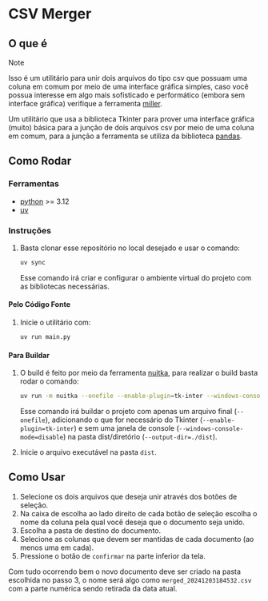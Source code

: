# CSV Merger

## O que é
> [!NOTE]
> Isso é um utilitário para unir dois arquivos do tipo csv que possuam uma coluna em comum por meio de uma interface gráfica simples, caso você possua interesse em algo mais sofisticado e performático (embora sem interface gráfica) verifique a ferramenta [miller](https://miller.readthedocs.io/en/latest/).

Um utilitário que usa a biblioteca Tkinter para prover uma interface gráfica (muito) básica para a junção de dois arquivos csv por meio de uma coluna em comum, para a junção a ferramenta se utiliza da biblioteca [pandas](https://pandas.pydata.org).

## Como Rodar
### Ferramentas
- [python](https://www.python.org) >= 3.12
- [uv](https://github.com/astral-sh/uv)

### Instruções
1. Basta clonar esse repositório no local desejado e usar o comando:
    ```bash
    uv sync
    ```
    Esse comando irá criar e configurar o ambiente virtual do projeto com as bibliotecas necessárias.

#### Pelo Código Fonte
1. Inicie o utilitário com:
    ```bash
    uv run main.py
    ```
#### Para Buildar
1. O build é feito por meio da ferramenta [nuitka](https://nuitka.net), para realizar o build basta rodar o comando:
    ```bash
    uv run -m nuitka --onefile --enable-plugin=tk-inter --windows-console-mode=disable --output-dir=./dist main.py
    ```
    Esse comando irá buildar o projeto com apenas um arquivo final (`--onefile`), adicionando o que for necessário do Tkinter (`--enable-plugin=tk-inter`) e sem uma janela de console (`--windows-console-mode=disable`) na pasta dist/diretório (`--output-dir=./dist`).
    
2. Inicie o arquivo executável na pasta `dist`.

## Como Usar
1. Selecione os dois arquivos que deseja unir através dos botões de seleção.
2. Na caixa de escolha ao lado direito de cada botão de seleção escolha o nome da coluna pela qual você deseja que o documento seja unido.
3. Escolha a pasta de destino do documento.
4. Selecione as colunas que devem ser mantidas de cada documento (ao menos uma em cada).
5. Pressione o botão de `confirmar` na parte inferior da tela.

Com tudo ocorrendo bem o novo documento deve ser criado na pasta escolhida no passo 3, o nome será algo como `merged_20241203184532.csv` com a parte numérica sendo retirada da data atual.